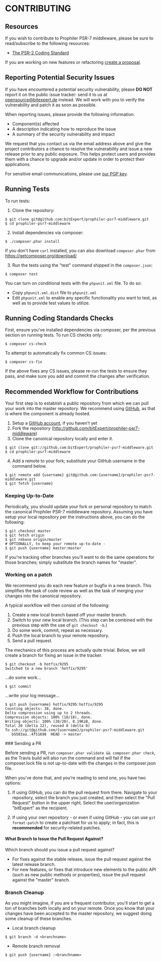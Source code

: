 # CONTRIBUTING

## Resources

If you wish to contribute to Prophiler PSR-7 middleware, please be sure to
read/subscribe to the following resources:

 -  [The PSR-2 Coding Standard](http://www.php-fig.org/psr/psr-2/)

If you are working on new features or refactoring [create a proposal](https://github.com/bitExpert/prophiler-psr7-middleware/issues/new).

## Reporting Potential Security Issues

If you have encountered a potential security vulnerability, please **DO NOT** report it on the public issue tracker: send it to us at [opensource@bitexpert.de](mailto:opensource@bitexpert.de) instead.
We will work with you to verify the vulnerability and patch it as soon as possible.

When reporting issues, please provide the following information:

- Component(s) affected
- A description indicating how to reproduce the issue
- A summary of the security vulnerability and impact

We request that you contact us via the email address above and give the project contributors a chance to resolve the vulnerability and issue a new release prior to any public exposure.
This helps protect users and provides them with a chance to upgrade and/or update in order to protect their applications.

For sensitive email communications, please use [our PGP key](http://pgp.mit.edu/pks/lookup?op=vindex&search=0x6DE7F8597CECDF13).

## Running Tests

To run tests:

1. Clone the repository:

```console
$ git clone git@github.com:bitExpert/prophiler-psr7-middleware.git
$ cd prophiler-psr7-middleware
```

2. Install dependencies via composer:

```console
$ ./composer.phar install
```

If you don't have `curl` installed, you can also download `composer.phar` from https://getcomposer.org/download/

3. Run the tests using the "test" command shipped in the `composer.json`:

```console
$ composer test
```

You can turn on conditional tests with the `phpunit.xml` file.
To do so:

- Copy `phpunit.xml.dist` file to `phpunit.xml`
- Edit `phpunit.xml` to enable any specific functionality you want to test, as well as to provide test values to utilize.

## Running Coding Standards Checks

First, ensure you've installed dependencies via composer, per the previous section on running tests.
To run CS checks only:

```console
$ composer cs-check
```

To attempt to automatically fix common CS issues:

```console
$ composer cs-fix
```

If the above fixes any CS issues, please re-run the tests to ensure they pass, and make sure you add and commit the changes after verification.

## Recommended Workflow for Contributions

Your first step is to establish a public repository from which we can pull your work into the master repository.
We recommend using [GitHub](https://github.com), as that is where the component is already hosted.

1. Setup a [GitHub account](http://github.com/), if you haven't yet
2. Fork the repository (http://github.com/bitExpert/prophiler-psr7-middleware)
3. Clone the canonical repository locally and enter it.

```console
$ git clone git://github.com:bitExpert/prophiler-psr7-middleware.git
$ cd prophiler-psr7-middleware
```

4. Add a remote to your fork; substitute your GitHub username in the command
   below.

```console
$ git remote add {username} git@github.com:{username}/prophiler-psr7-middleware.git
$ git fetch {username}
```

### Keeping Up-to-Date

Periodically, you should update your fork or personal repository to match the canonical Prophiler PSR-7 middleware repository.
Assuming you have setup your local repository per the instructions above, you can do the following:

```console
$ git checkout master
$ git fetch origin
$ git rebase origin/master
# OPTIONALLY, to keep your remote up-to-date -
$ git push {username} master:master
```

If you're tracking other branches you'll want to do the same operations for those branches; simply substitute the branch names for "master".

### Working on a patch

We recommend you do each new feature or bugfix in a new branch.
This simplifies the task of code review as well as the task of merging your changes into the canonical repository.

A typical workflow will then consist of the following:

1. Create a new local branch based off your master branch.
2. Switch to your new local branch. (This step can be combined with the
   previous step with the use of `git checkout -b`.)
3. Do some work, commit, repeat as necessary.
4. Push the local branch to your remote repository.
5. Send a pull request.

The mechanics of this process are actually quite trivial.
Below, we will create a branch for fixing an issue in the tracker.

```console
$ git checkout -b hotfix/9295
Switched to a new branch 'hotfix/9295'
```

...do some work...

```console
$ git commit
```

...write your log message...

```console
$ git push {username} hotfix/9295:hotfix/9295
Counting objects: 38, done.
Delta compression using up to 2 threads.
Compression objects: 100% (18/18), done.
Writing objects: 100% (20/20), 8.19KiB, done.
Total 20 (delta 12), reused 0 (delta 0)
To ssh://git@github.com/{username}/prophiler-psr7-middleware.git
   b5583aa..4f51698  HEAD -> master
```
### Sending a PR

Before sending a PR, run `composer.phar validate && composer.phar check`, as the Travis build will also run the command and will fail if the composer.lock file is not up-to-date with the changes in the composer.json file.

When you’ve done that, and you’re reading to send one, you have two options:

1. If using GitHub, you can do the pull request from there.
Navigate to your repository, select the branch you just created, and then select the "Pull Request" button in the upper right. Select the user/organization "bitExpert" as the recipient.

2. If using your own repository - or even if using GitHub - you can use `git format-patch` to create a patchset for us to apply; in fact, this is **recommended** for security-related patches.

#### What Branch to Issue the Pull Request Against?

Which branch should you issue a pull request against?

- For fixes against the stable release, issue the pull request against the latest release branch.
- For new features, or fixes that introduce new elements to the public API (such as new public methods or properties), issue the pull request against the "master" branch.

### Branch Cleanup

As you might imagine, if you are a frequent contributor, you'll start to get a ton of branches both locally and on your remote.
Once you know that your changes have been accepted to the master repository, we suggest doing some cleanup of these branches.

- Local branch cleanup

```console
$ git branch -d <branchname>
```

- Remote branch removal

```console
$ git push {username} :<branchname>
```
